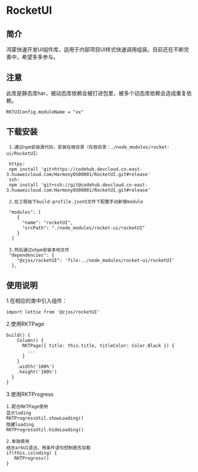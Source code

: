 # RocketUI

## 简介
鸿蒙快速开发UI组件库，适用于内部项目UI样式快速调用组装。目前还在不断完善中，希望多多参与。

## 注意
此库是静态库har，被动态库依赖会被打进包里，被多个动态库依赖会造成重复依赖。
```
RKTUIConfig.moduleName = "xx"
```

## 下载安装

```
 1.通过npm安装源代码，安装在根目录（存放目录：./node_modules/rocket-ui/RocketUI）
 
 https:
 npm install 'git+https://codehub.devcloud.cn-east-3.huaweicloud.com/HarmonyOS00001/RocketUI.git#release'
 ssh:
 npm install 'git+ssh://git@codehub.devcloud.cn-east-3.huaweicloud.com:HarmonyOS00001/RocketUI.git#release'
 
 2.在工程级下build-profile.json5文件下配置手动新增module

 "modules": [
    {
      "name": "rocketUI",
      "srcPath": "./node_modules/rocket-ui/rocketUI"
    }
  ]

 3.然后通过ohpm安装本地文件
 "dependencies": {
    "@zjos/rocketUI": 'file:../node_modules/rocket-ui/rocketUI'
  },
```

## 使用说明

1.在相应的类中引入组件：
```
import lottie from '@zjos/rocketUI'
```

2.使用RKTPage
```
build() {
    Column() {
      RKTPage({ title: this.title, titleColor: Color.Black }) {
        ...
      }
    }
    .width('100%')
    .height('100%')
  }
}
```
3.使用RKTProgress
```
1.配合RKTPage使用
显示loding
RKTProgressUtil.showLoading()
隐藏loading
RKTProgressUtil.hideLoading()

2.单独使用
结合arkUI语法，用条件语句控制是否加载
if(this.isloding) {
   RKTProgress()
}
```